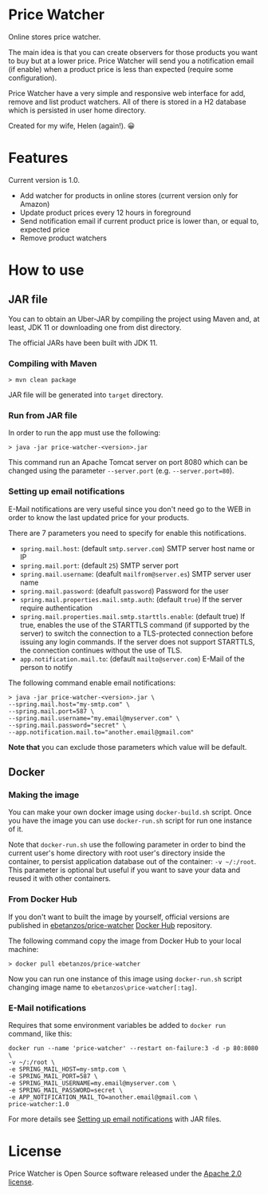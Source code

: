 # Price Watcher
Online stores price watcher.

The main idea is that you can create observers for those products you want to buy but at a lower price. Price Watcher will send you a notification email (if enable) when a product price is less than expected (require some configuration).

Price Watcher have a very simple and responsive web interface for add, remove and list product watchers. All of there is stored in a H2 database which is persisted in user home directory.

Created for my wife, Helen (again!). :grinning:

# Features
Current version is 1.0.
- Add watcher for products in online stores (current version only for Amazon)
- Update product prices every 12 hours in foreground
- Send notification email if current product price is lower than, or equal to, expected price
- Remove product watchers

# How to use
## JAR file
You can to obtain an Uber-JAR by compiling the project using Maven and, at least, JDK 11 or 
downloading one from dist directory.

The official JARs have been built with JDK 11.

### Compiling with Maven
```
> mvn clean package
```
JAR file will be generated into `target` directory.

### Run from JAR file
In order to run the app must use the following:
```
> java -jar price-watcher-<version>.jar
```

This command run an Apache Tomcat server on port 8080 which can be changed using the parameter
`--server.port` (e.g. `--server.port=80`).

### Setting up email notifications
E-Mail notifications are very useful since you don't need go to the WEB in order to know the last updated price for your products.

There are 7 parameters you need to specify for enable this notifications.
- `spring.mail.host`: (default `smtp.server.com`) SMTP server host name or IP
- `spring.mail.port`: (default `25`) SMTP server port
- `spring.mail.username`: (deafult `mailfrom@server.es`) SMTP server user name
- `spring.mail.password`: (deafult `password`) Password for the user
- `spring.mail.properties.mail.smtp.auth`: (default `true`) If the server require authentication
- `spring.mail.properties.mail.smtp.starttls.enable`: (default true) If true, enables the use of the STARTTLS command (if supported by the server) to switch the connection to a TLS-protected connection before issuing any login commands. If the server does not support STARTTLS, the connection continues without the use of TLS. 
- `app.notification.mail.to`: (default `mailto@server.com`) E-Mail of the person to notify

The following command enable email notifications:
```
> java -jar price-watcher-<version>.jar \
--spring.mail.host="my-smtp.com" \
--spring.mail.port=587 \
--spring.mail.username="my.email@myserver.com" \
--spring.mail.password="secret" \
--app.notification.mail.to="another.email@gmail.com"
```

**Note that** you can exclude those parameters which value will be default.

## Docker
### Making the image
You can make your own docker image using `docker-build.sh` script. Once you have the image you can use
`docker-run.sh` script for run one instance of it.

Note that `docker-run.sh` use the following parameter in order to bind the current user's home directory with root user's directory inside 
the container, to persist application database out of the container: `-v ~/:/root`. This parameter is optional but useful if you want to save your data and reused it with other containers. 

### From Docker Hub
If you don't want to built the image by yourself, official versions are published in 
[ebetanzos/price-watcher](https://hub.docker.com/r/ebetanzos/price-watcher) [Docker Hub](https://hub.docker.com/) 
repository.

The following command copy the image from Docker Hub to your local machine:
```
> docker pull ebetanzos/price-watcher
```

Now you can run one instance of this image using `docker-run.sh` script changing image name to `ebetanzos\price-watcher[:tag]`.

### E-Mail notifications
Requires that some environment variables be added to `docker run` command, like this:

```
docker run --name 'price-watcher' --restart on-failure:3 -d -p 80:8080 \
-v ~/:/root \
-e SPRING_MAIL_HOST=my-smtp.com \
-e SPRING_MAIL_PORT=587 \
-e SPRING_MAIL_USERNAME=my.email@myserver.com \
-e SPRING_MAIL_PASSWORD=secret \
-e APP_NOTIFICATION_MAIL_TO=another.email@gmail.com \
price-watcher:1.0
```

For more details see [Setting up email notifications](#setting-up-email-notifications) with JAR files.

# License
Price Watcher is Open Source software released under the [Apache 2.0 license](https://www.apache.org/licenses/LICENSE-2.0.html).